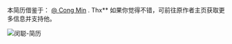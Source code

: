 本简历借鉴于： [@ Cong Min](https://github.com/mcc108/resume) . Thx**
如果你觉得不错，可前往原作者主页获取更多信息并支持他。

![闵聪-简历](https://raw.githubusercontent.com/mcc108/resume/master/resume.jpg)
